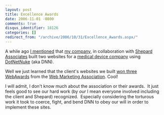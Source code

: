 ```yaml
---
layout: post
title: Excellence Awards
date: 2006-11-01 -0800
comments: true
disqus_identifier: 18126
categories: []
redirect_from: "/archive/2006/10/31/Excellence_Awards.aspx/"
---
```


A while ago [I
mentioned](http://haacked.com/archive/2006/09/21/Subtext_Success_Story.aspx "Subtext Success Stories")
that [my company](http://veloc-it.com/ "VelocIT"), in collaboration with
[Shepard
Associates](http://www.shepardassociates.com/ "Shepard Associates") built
two websites for a [medical device
company](http://conceptus.com/ "Conceptus") using
[DotNetNuke](http://dotnetnuke.com/ "DotNetNuke Portal") (aka DNN).

Well we just learned that the client's websites we built [won three
WebAwards](http://biz.yahoo.com/bw/061102/20061102005379.html "Conceptus Websites Earn Excellence Awards")
from the [Web Marketing
Association](http://www.webaward.org/ "Web Awards"). Cool!

I will admit, I don't know much about the association or their awards. 
It just feels good to see our hard work (by *our* I mean everyone
involved including the client and Shepard) recognized.  Especially
considering the torturous work it took to coerce, fight, and bend DNN to
obey our will in order to implement these sites.

